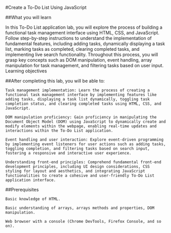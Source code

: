 #Create a To-Do List Using JavaScript

##What you will learn

In this To-Do List application lab, you will explore the process of building a functional task management interface using HTML, CSS, and JavaScript. Follow step-by-step instructions to understand the implementation of fundamental features, including adding tasks, dynamically displaying a task list, marking tasks as completed, clearing completed tasks, and implementing live search functionality. Throughout this process, you will grasp key concepts such as DOM manipulation, event handling, array manipulation for task management, and filtering tasks based on user input.
Learning objectives

##After completing this lab, you will be able to:

    Task management implementation: Learn the process of creating a functional task management interface by implementing features like adding tasks, displaying a task list dynamically, toggling task completion status, and clearing completed tasks using HTML, CSS, and JavaScript.

    DOM manipulation proficiency: Gain proficiency in manipulating the Document Object Model (DOM) using JavaScript to dynamically create and modify elements within the webpage, enabling real-time updates and interactions within the To-Do List application.

    Event handling and user interaction: Explore event-driven programming by implementing event listeners for user actions such as adding tasks, toggling completion, and filtering tasks based on search input, fostering a responsive and interactive user experience.

    Understanding front-end principles: Comprehend fundamental front-end development principles, including UI design considerations, CSS styling for layout and aesthetics, and integrating JavaScript functionalities to create a cohesive and user-friendly To-Do List application interface.

##Prerequisites

    Basic knowledge of HTML.

    Basic understanding of arrays, arrays methods and properties, DOM manipulation.

    Web browser with a console (Chrome DevTools, Firefox Console, and so on).
